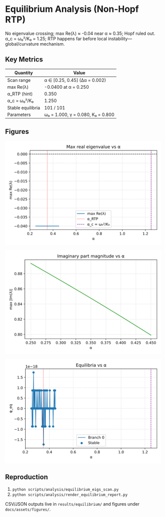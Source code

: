 # Equilibrium Analysis (Non-Hopf RTP)

No eigenvalue crossing; max Re(λ) ≈ -0.04 near α ≈ 0.35; Hopf ruled out. α_c = ω₀²/K₀ = 1.25; RTP happens far before local instability—global/curvature mechanism.

## Key Metrics

| Quantity | Value |
| --- | --- |
| Scan range | α ∈ [0.25, 0.45] (Δα = 0.002) |
| max Re(λ) | -0.0400 at α = 0.250 |
| α_RTP (hint) | 0.350 |
| α_c = ω₀²/K₀ | 1.250 |
| Stable equilibria | 101 / 101 |
| Parameters | ω₀ = 1.000, γ = 0.080, K₀ = 0.800 |

## Figures

![Eigenvalue Real Vs Alpha](../assets/figures/eigenvalue_real_vs_alpha.svg)

![Eigenvalue Imag Vs Alpha](../assets/figures/eigenvalue_imag_vs_alpha.svg)

![Equilibrium Vs Alpha](../assets/figures/equilibrium_vs_alpha.svg)

## Reproduction

1. `python scripts/analysis/equilibrium_eigs_scan.py`
2. `python scripts/analysis/render_equilibrium_report.py`

CSV/JSON outputs live in `results/equilibrium/` and figures under `docs/assets/figures/`.
